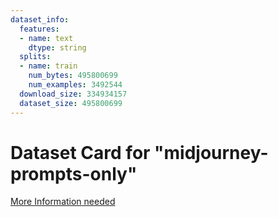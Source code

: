 ```yaml
---
dataset_info:
  features:
  - name: text
    dtype: string
  splits:
  - name: train
    num_bytes: 495800699
    num_examples: 3492544
  download_size: 334934157
  dataset_size: 495800699
---
```

# Dataset Card for "midjourney-prompts-only"

[More Information needed](https://github.com/huggingface/datasets/blob/main/CONTRIBUTING.md#how-to-contribute-to-the-dataset-cards)